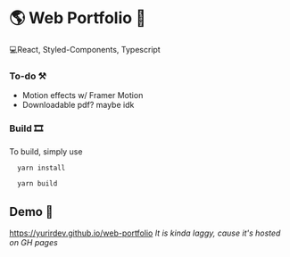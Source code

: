 # 🌎 Web Portfolio 📃

💻React, Styled-Components, Typescript


### To-do ⚒
- Motion effects w/ Framer Motion  
- Downloadable pdf? maybe idk


### Build 🎞

To build, simply use 

```bash
  yarn install
```
```bash
  yarn build
```



## Demo 🚀

https://yurirdev.github.io/web-portfolio
*It is kinda laggy, cause it's hosted on GH pages*
